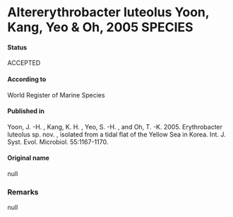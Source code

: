 # Altererythrobacter luteolus Yoon, Kang, Yeo & Oh, 2005 SPECIES

#### Status
ACCEPTED

#### According to
World Register of Marine Species

#### Published in
Yoon, J. -H. , Kang, K. H. , Yeo, S. -H. , and Oh, T. -K. 2005. Erythrobacter luteolus sp. nov. , isolated from a tidal flat of the Yellow Sea in Korea. Int. J. Syst. Evol. Microbiol. 55:1167-1170.

#### Original name
null

### Remarks
null